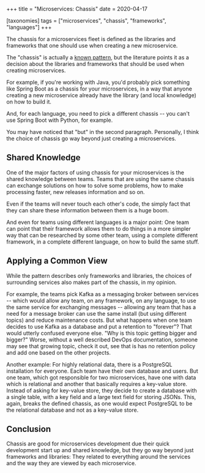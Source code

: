 +++
title = "Microservices: Chassis"
date = 2020-04-17

[taxonomies]
tags = ["microservices", "chassis", "frameworks", "languages"]
+++

The chassis for a microservices fleet is defined as the libraries and
frameworks that one should use when creating a new microservice.

<!-- more -->

The "chassis" is actually a [known
pattern](https://microservices.io/patterns/microservice-chassis.html), but the
literature points it as a decision about the libraries and frameworks that
should be used when creating microservices.

For example, if you're working with Java, you'd probably pick something like
Spring Boot as a chassis for your microservices, in a way that anyone creating
a new microservice already have the library (and local knowledge) on how to
build it.

And, for each language, you need to pick a different chassis -- you can't use
Spring Boot with Python, for example.

You may have noticed that "but" in the second paragraph. Personally, I think
the choice of chassis go way beyond just creating a microservices.

## Shared Knowledge

One of the major factors of using chassis for your microservices is the shared
knowledge between teams. Teams that are using the same chassis can exchange
solutions on how to solve some problems, how to make processing faster, new
releases information and so on.

Even if the teams will never touch each other's code, the simply fact that
they can share these information between them is a huge boom.

And even for teams using different languages is a major point: One team can
point that their framework allows them to do things in a more simpler way that
can be researched by some other team, using a complete different framework, in
a complete different language, on how to build the same stuff.

## Applying a Common View

While the pattern describes only frameworks and libraries, the choices of
surrounding services also makes part of the chassis, in my opinion.

For example, the teams pick Kafka as a messaging broker between services --
which would allow any team, on any framework, on any language, to use the same
service for exchanging messages -- allowing any team that has a need
for a message broker can use the same install (but using different
topics) and reduce maintenance costs. But what happens when one team decides
to use Kafka as a database and put a retention to "forever"? That would
utterly confused everyone else.  "Why is this topic getting bigger and
bigger?" Worse, without a well described DevOps documentation, someone may see
that growing topic, check it out, see that is has no retention policy and add
one based on the other projects.

Another example: For highly relational data, there is a PostgreSQL
installation for everyone. Each team have their own database and users. But
one team, which got responsible for two microservices, have one with data
which is relational and another that basically requires a key-value store.
Instead of asking for key-value store, they decide to create a database with a
single table, with a key field and a large text field for storing JSONs.
This, again, breaks the defined chassis, as one would expect PostgreSQL to be
the relational database and not as a key-value store.

## Conclusion

Chassis are good for microservices development due their quick development
start up and shared knowledge, but they go way beyond just frameworks and
libraries: They related to everything around the services and the way they are
viewed by each microservice.
